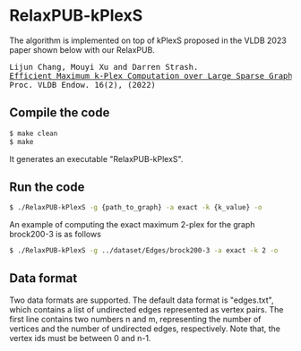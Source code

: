 # RelaxPUB-kPlexS

The algorithm is implemented on top of kPlexS proposed in the VLDB 2023 paper shown below with our RelaxPUB.

<pre>
Lijun Chang, Mouyi Xu and Darren Strash.
<a href="https://lijunchang.github.io/pdf/2022-Maximum-kPlex.pdf">Efficient Maximum k-Plex Computation over Large Sparse Graphs.</a>
Proc. VLDB Endow. 16(2), (2022)
</pre>

## Compile the code

```sh
$ make clean
$ make
```
It generates an executable "RelaxPUB-kPlexS".

## Run the code

```sh
$ ./RelaxPUB-kPlexS -g {path_to_graph} -a exact -k {k_value} -o
```

An example of computing the exact maximum 2-plex for the graph brock200-3 is as follows
```sh
$ ./RelaxPUB-kPlexS -g ../dataset/Edges/brock200-3 -a exact -k 2 -o
```

## Data format
Two data formats are supported. The default data format is "edges.txt", which contains a list of undirected edges represented as vertex pairs. The first line contains two numbers n and m, representing the number of vertices and the number of undirected edges, respectively. Note that, the vertex ids must be between 0 and n-1.
